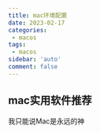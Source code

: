 ```yaml
---
title: mac环境配置
date: 2023-02-17
categories: 
 - macos
tags: 
 - macos
sidebar: 'auto'
comment: false
---
```


## mac实用软件推荐

我只能说Mac是永远的神